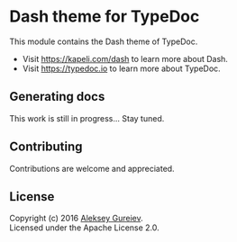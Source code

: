 # Dash theme for TypeDoc

This module contains the Dash theme of TypeDoc.
* Visit https://kapeli.com/dash to learn more about Dash.
* Visit https://typedoc.io to learn more about TypeDoc.


## Generating docs

This work is still in progress... Stay tuned.


## Contributing

Contributions are welcome and appreciated.


## License

Copyright (c) 2016 [Aleksey Gureiev](http://noizeramp.com).<br>
Licensed under the Apache License 2.0.
